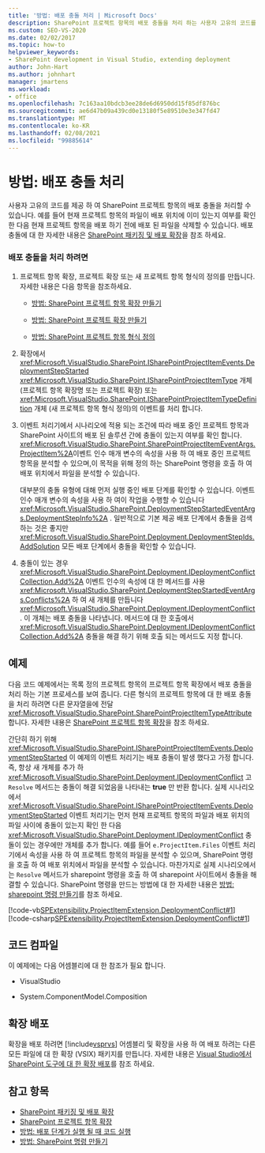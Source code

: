 ```yaml
---
title: '방법: 배포 충돌 처리 | Microsoft Docs'
description: SharePoint 프로젝트 항목의 배포 충돌을 처리 하는 사용자 고유의 코드를 구현 하는 방법의 예제를 참조 하세요.
ms.custom: SEO-VS-2020
ms.date: 02/02/2017
ms.topic: how-to
helpviewer_keywords:
- SharePoint development in Visual Studio, extending deployment
author: John-Hart
ms.author: johnhart
manager: jmartens
ms.workload:
- office
ms.openlocfilehash: 7c163aa10bdcb3ee28de6d6950dd15f85df876bc
ms.sourcegitcommit: ae6d47b09a439cd0e13180f5e89510e3e347fd47
ms.translationtype: MT
ms.contentlocale: ko-KR
ms.lasthandoff: 02/08/2021
ms.locfileid: "99885614"
---
```

# <a name="how-to-handle-deployment-conflicts"></a>방법: 배포 충돌 처리
  사용자 고유의 코드를 제공 하 여 SharePoint 프로젝트 항목의 배포 충돌을 처리할 수 있습니다. 예를 들어 현재 프로젝트 항목의 파일이 배포 위치에 이미 있는지 여부를 확인 한 다음 현재 프로젝트 항목을 배포 하기 전에 배포 된 파일을 삭제할 수 있습니다. 배포 충돌에 대 한 자세한 내용은 [SharePoint 패키징 및 배포 확장](../sharepoint/extending-sharepoint-packaging-and-deployment.md)을 참조 하세요.

### <a name="to-handle-a-deployment-conflict"></a>배포 충돌을 처리 하려면

1. 프로젝트 항목 확장, 프로젝트 확장 또는 새 프로젝트 항목 형식의 정의를 만듭니다. 자세한 내용은 다음 항목을 참조하세요.

    - [방법: SharePoint 프로젝트 항목 확장 만들기](../sharepoint/how-to-create-a-sharepoint-project-item-extension.md)

    - [방법: SharePoint 프로젝트 확장 만들기](../sharepoint/how-to-create-a-sharepoint-project-extension.md)

    - [방법: SharePoint 프로젝트 항목 형식 정의](../sharepoint/how-to-define-a-sharepoint-project-item-type.md)

2. 확장에서 <xref:Microsoft.VisualStudio.SharePoint.ISharePointProjectItemEvents.DeploymentStepStarted> <xref:Microsoft.VisualStudio.SharePoint.ISharePointProjectItemType> 개체 (프로젝트 항목 확장명 또는 프로젝트 확장) 또는 <xref:Microsoft.VisualStudio.SharePoint.ISharePointProjectItemTypeDefinition> 개체 (새 프로젝트 항목 형식 정의)의 이벤트를 처리 합니다.

3. 이벤트 처리기에서 시나리오에 적용 되는 조건에 따라 배포 중인 프로젝트 항목과 SharePoint 사이트의 배포 된 솔루션 간에 충돌이 있는지 여부를 확인 합니다. <xref:Microsoft.VisualStudio.SharePoint.SharePointProjectItemEventArgs.ProjectItem%2A>이벤트 인수 매개 변수의 속성을 사용 하 여 배포 중인 프로젝트 항목을 분석할 수 있으며,이 목적을 위해 정의 하는 SharePoint 명령을 호출 하 여 배포 위치에서 파일을 분석할 수 있습니다.

     대부분의 충돌 유형에 대해 먼저 실행 중인 배포 단계를 확인할 수 있습니다. 이벤트 인수 매개 변수의 속성을 사용 하 여이 작업을 수행할 수 있습니다 <xref:Microsoft.VisualStudio.SharePoint.DeploymentStepStartedEventArgs.DeploymentStepInfo%2A> . 일반적으로 기본 제공 배포 단계에서 충돌을 검색 하는 것은 좋지만 <xref:Microsoft.VisualStudio.SharePoint.Deployment.DeploymentStepIds.AddSolution> 모든 배포 단계에서 충돌을 확인할 수 있습니다.

4. 충돌이 있는 경우 <xref:Microsoft.VisualStudio.SharePoint.Deployment.IDeploymentConflictCollection.Add%2A> 이벤트 인수의 속성에 대 한 메서드를 사용 <xref:Microsoft.VisualStudio.SharePoint.DeploymentStepStartedEventArgs.Conflicts%2A> 하 여 새 개체를 만듭니다 <xref:Microsoft.VisualStudio.SharePoint.Deployment.IDeploymentConflict> . 이 개체는 배포 충돌을 나타냅니다. 메서드에 대 한 호출에서 <xref:Microsoft.VisualStudio.SharePoint.Deployment.IDeploymentConflictCollection.Add%2A> 충돌을 해결 하기 위해 호출 되는 메서드도 지정 합니다.

## <a name="example"></a>예제
 다음 코드 예제에서는 목록 정의 프로젝트 항목의 프로젝트 항목 확장에서 배포 충돌을 처리 하는 기본 프로세스를 보여 줍니다. 다른 형식의 프로젝트 항목에 대 한 배포 충돌을 처리 하려면 다른 문자열을에 전달 <xref:Microsoft.VisualStudio.SharePoint.SharePointProjectItemTypeAttribute> 합니다. 자세한 내용은 [SharePoint 프로젝트 항목 확장](../sharepoint/extending-sharepoint-project-items.md)을 참조 하세요.

 간단히 하기 위해 <xref:Microsoft.VisualStudio.SharePoint.ISharePointProjectItemEvents.DeploymentStepStarted> 이 예제의 이벤트 처리기는 배포 충돌이 발생 했다고 가정 합니다. 즉, 항상 새 개체를 추가 하 <xref:Microsoft.VisualStudio.SharePoint.Deployment.IDeploymentConflict> 고 `Resolve` 메서드는 충돌이 해결 되었음을 나타내는 **true** 만 반환 합니다. 실제 시나리오에서 <xref:Microsoft.VisualStudio.SharePoint.ISharePointProjectItemEvents.DeploymentStepStarted> 이벤트 처리기는 먼저 현재 프로젝트 항목의 파일과 배포 위치의 파일 사이에 충돌이 있는지 확인 한 다음 <xref:Microsoft.VisualStudio.SharePoint.Deployment.IDeploymentConflict> 충돌이 있는 경우에만 개체를 추가 합니다. 예를 들어 `e.ProjectItem.Files` 이벤트 처리기에서 속성을 사용 하 여 프로젝트 항목의 파일을 분석할 수 있으며, SharePoint 명령을 호출 하 여 배포 위치에서 파일을 분석할 수 있습니다. 마찬가지로 실제 시나리오에서는 `Resolve` 메서드가 sharepoint 명령을 호출 하 여 sharepoint 사이트에서 충돌을 해결할 수 있습니다. SharePoint 명령을 만드는 방법에 대 한 자세한 내용은 [방법: sharepoint 명령 만들기](../sharepoint/how-to-create-a-sharepoint-command.md)를 참조 하세요.

 [!code-vb[SPExtensibility.ProjectItemExtension.DeploymentConflict#1](../sharepoint/codesnippet/VisualBasic/deploymentconflict/extension/deploymentconflictextension.vb#1)]
 [!code-csharp[SPExtensibility.ProjectItemExtension.DeploymentConflict#1](../sharepoint/codesnippet/CSharp/deploymentconflict/extension/deploymentconflictextension.cs#1)]

## <a name="compile-the-code"></a>코드 컴파일
 이 예제에는 다음 어셈블리에 대 한 참조가 필요 합니다.

- VisualStudio

- System.ComponentModel.Composition

## <a name="deploy-the-extension"></a>확장 배포
 확장을 배포 하려면 [!include[vsprvs](../sharepoint/includes/vsprvs-md.md)] 어셈블리 및 확장을 사용 하 여 배포 하려는 다른 모든 파일에 대 한 확장 (VSIX) 패키지를 만듭니다. 자세한 내용은 [Visual Studio에서 SharePoint 도구에 대 한 확장 배포](../sharepoint/deploying-extensions-for-the-sharepoint-tools-in-visual-studio.md)를 참조 하세요.

## <a name="see-also"></a>참고 항목
- [SharePoint 패키징 및 배포 확장](../sharepoint/extending-sharepoint-packaging-and-deployment.md)
- [SharePoint 프로젝트 항목 확장](../sharepoint/extending-sharepoint-project-items.md)
- [방법: 배포 단계가 실행 될 때 코드 실행](../sharepoint/how-to-run-code-when-deployment-steps-are-executed.md)
- [방법: SharePoint 명령 만들기](../sharepoint/how-to-create-a-sharepoint-command.md)
